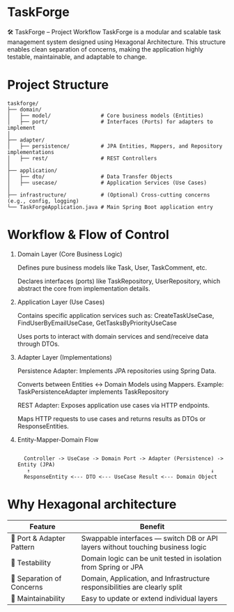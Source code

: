 # TaskForge

🛠 TaskForge – Project Workflow
TaskForge is a modular and scalable task management system designed using Hexagonal Architecture. This structure enables clean separation of concerns, making the application highly testable, maintainable, and adaptable to change.

# Project Structure 
<pre><code>taskforge/
├── domain/
│   ├── model/                # Core business models (Entities)
│   ├── port/                 # Interfaces (Ports) for adapters to implement
│
├── adapter/
│   ├── persistence/          # JPA Entities, Mappers, and Repository implementations
│   ├── rest/                 # REST Controllers
│
├── application/
│   ├── dto/                  # Data Transfer Objects
│   ├── usecase/              # Application Services (Use Cases)
│
├── infrastructure/           # (Optional) Cross-cutting concerns (e.g., config, logging)
└── TaskForgeApplication.java # Main Spring Boot application entry
</code></pre>

# Workflow & Flow of Control

1. Domain Layer (Core Business Logic)

   Defines pure business models like Task, User, TaskComment, etc.

   Declares interfaces (ports) like TaskRepository, UserRepository, which abstract the core from implementation details.

3. Application Layer (Use Cases)

    Contains specific application services such as: CreateTaskUseCase, FindUserByEmailUseCase, GetTasksByPriorityUseCase

    Uses ports to interact with domain services and send/receive data through DTOs.

4. Adapter Layer (Implementations)

    Persistence Adapter: Implements JPA repositories using Spring Data.
    
    Converts between Entities ↔ Domain Models using Mappers. Example: TaskPersistenceAdapter implements TaskRepository
    
    REST Adapter: Exposes application use cases via HTTP endpoints.
    
    Maps HTTP requests to use cases and returns results as DTOs or ResponseEntities.

4. Entity-Mapper-Domain Flow
   <pre><code>
     Controller -> UseCase -> Domain Port -> Adapter (Persistence) -> Entity (JPA)
      ↑                                                          ↓
     ResponseEntity <--- DTO <--- UseCase Result <--- Domain Object
   </code></pre>

# Why Hexagonal architecture 

| Feature                   | Benefit                                                                        |
| ------------------------- | ------------------------------------------------------------------------------ |
| 🔌 Port & Adapter Pattern | Swappable interfaces — switch DB or API layers without touching business logic |
| 🔄 Testability            | Domain logic can be unit tested in isolation from Spring or JPA                |
| 📐 Separation of Concerns | Domain, Application, and Infrastructure responsibilities are clearly split     |
| 🔧 Maintainability        | Easy to update or extend individual layers                                     |
